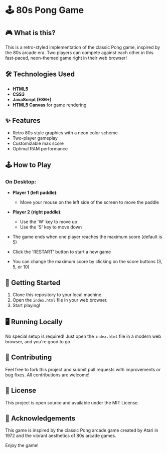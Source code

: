 # 🕹️ 80s Pong Game

## 🎮 What is this?

This is a retro-styled implementation of the classic Pong game, inspired by the 80s arcade era. Two players can compete against each other in this fast-paced, neon-themed game right in their web browser!

## 🛠️ Technologies Used

- **HTML5**
- **CSS3**
- **JavaScript (ES6+)**
- **HTML5 Canvas** for game rendering

## ✨ Features

- Retro 80s style graphics with a neon color scheme
- Two-player gameplay
- Customizable max score
- Optimal RAM performance

## 🕹️ How to Play

### On Desktop:
- **Player 1 (left paddle)**:
  - Move your mouse on the left side of the screen to move the paddle

- **Player 2 (right paddle)**:
  - Use the 'W' key to move up
  - Use the 'S' key to move down

- The game ends when one player reaches the maximum score (default is 5)
- Click the 'RESTART' button to start a new game
- You can change the maximum score by clicking on the score buttons (3, 5, or 10)

## 🚀 Getting Started

1. Clone this repository to your local machine.
2. Open the `index.html` file in your web browser.
3. Start playing!

## 🖥️ Running Locally

No special setup is required! Just open the `index.html` file in a modern web browser, and you're good to go.

## 🤝 Contributing

Feel free to fork this project and submit pull requests with improvements or bug fixes. All contributions are welcome!

## 📜 License

This project is open source and available under the MIT License.

## 🙏 Acknowledgements

This game is inspired by the classic Pong arcade game created by Atari in 1972 and the vibrant aesthetics of 80s arcade games.

Enjoy the game!
